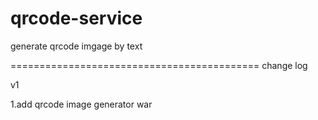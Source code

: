 # qrcode-service
generate qrcode imgage by text

===========================================
change log

v1

1.add qrcode image generator war